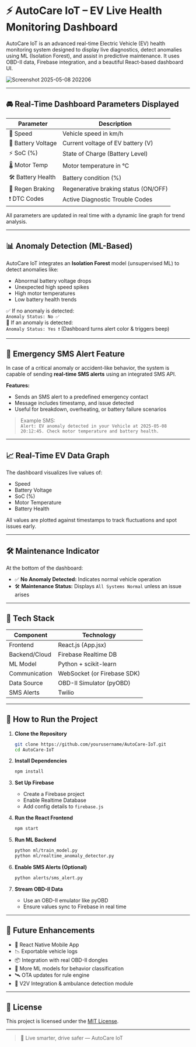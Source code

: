   # ⚡ AutoCare IoT – EV Live Health Monitoring Dashboard

  AutoCare IoT is an advanced real-time Electric Vehicle (EV) health monitoring system designed to display live diagnostics, detect anomalies using ML (Isolation Forest), and assist in predictive maintenance. It uses OBD-II data, Firebase integration, and a beautiful React-based dashboard UI.

![Screenshot 2025-05-08 202206](https://github.com/user-attachments/assets/011c4473-230e-44d5-94dc-5a877994f8c8)

  ---

  ## 🚘 Real-Time Dashboard Parameters Displayed

  | Parameter            | Description                            |
  |----------------------|----------------------------------------|
  | 🚗 Speed              | Vehicle speed in km/h                 |
  | 🔋 Battery Voltage    | Current voltage of EV battery (V)     |
  | ⚡ SoC (%)            | State of Charge (Battery Level)       |
  | 🌡️ Motor Temp        | Motor temperature in °C               |
  | 🛠️ Battery Health     | Battery condition (%)                 |
  | 🔁 Regen Braking      | Regenerative braking status (ON/OFF)  |
  | ❗ DTC Codes          | Active Diagnostic Trouble Codes       |

  All parameters are updated in real time with a dynamic line graph for trend analysis.

  ---

  ## 📊 Anomaly Detection (ML-Based)

  AutoCare IoT integrates an **Isolation Forest** model (unsupervised ML) to detect anomalies like:

  - Abnormal battery voltage drops
  - Unexpected high speed spikes
  - High motor temperatures
  - Low battery health trends

  ✅ If no anomaly is detected:  
  `Anomaly Status: No ✅`  
  🔔 If an anomaly is detected:  
  `Anomaly Status: Yes ❗` (Dashboard turns alert color & triggers beep)

  ---

  ## 📨 Emergency SMS Alert Feature

  In case of a critical anomaly or accident-like behavior, the system is capable of sending **real-time SMS alerts** using an integrated SMS API.

  **Features:**
  - Sends an SMS alert to a predefined emergency contact
  - Message includes timestamp, and issue detected
  - Useful for breakdown, overheating, or battery failure scenarios

  > Example SMS:  
  > `Alert: EV anomaly detected in your Vehicle at 2025-05-08 20:12:45. Check motor temperature and battery health.`

  ---

  ## 📈 Real-Time EV Data Graph

  The dashboard visualizes live values of:

  - Speed  
  - Battery Voltage  
  - SoC (%)  
  - Motor Temperature  
  - Battery Health  

  All values are plotted against timestamps to track fluctuations and spot issues early.

  ---

  ## 🛠️ Maintenance Indicator

  At the bottom of the dashboard:

  - ✅ **No Anomaly Detected:** Indicates normal vehicle operation  
  - 🛠️ **Maintenance Status:** Displays `All Systems Normal` unless an issue arises

  ---

  ## 🔧 Tech Stack

  | Component        | Technology          |
  |------------------|---------------------|
  | Frontend         | React.js (App.jsx)  |
  | Backend/Cloud    | Firebase Realtime DB |
  | ML Model         | Python + scikit-learn |
  | Communication    | WebSocket (or Firebase SDK) |
  | Data Source      | OBD-II Simulator (pyOBD)|
  | SMS Alerts       | Twilio |

  ---

## 🚀 How to Run the Project

1. **Clone the Repository**
   ```bash
   git clone https://github.com/yourusername/AutoCare-IoT.git
   cd AutoCare-IoT
   ```

2. **Install Dependencies**
   ```bash
   npm install
   ```

3. **Set Up Firebase**
   - Create a Firebase project
   - Enable Realtime Database
   - Add config details to `firebase.js`

4. **Run the React Frontend**
   ```bash
   npm start
   ```

5. **Run ML Backend**
   ```bash
   python ml/train_model.py
   python ml/realtime_anomaly_detector.py
   ```

6. **Enable SMS Alerts (Optional)**
   ```bash
   python alerts/sms_alert.py
   ```

7. **Stream OBD-II Data**
   - Use an OBD-II emulator like pyOBD 
   - Ensure values sync to Firebase in real time

---

## 🔮 Future Enhancements

- 📱 React Native Mobile App  
- 📉 Exportable vehicle logs  
- 📦 Integration with real OBD-II dongles  
- 🧠 More ML models for behavior classification  
- 🛰️ OTA updates for rule engine  
- 📡 V2V Integration & ambulance detection module

---


## 📄 License

This project is licensed under the [MIT License](LICENSE).

---

> 🚀 Live smarter, drive safer — AutoCare IoT
